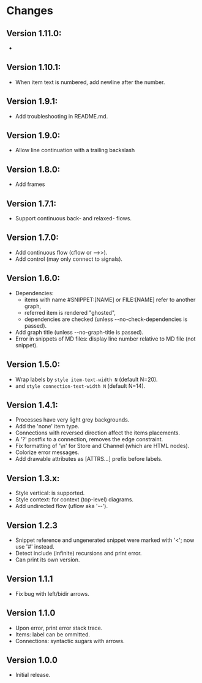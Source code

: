 # Changes

## Version 1.11.0:

-

## Version 1.10.1:

- When item text is numbered, add newline after the number.

## Version 1.9.1:

- Add troubleshooting in README.md.

## Version 1.9.0:

- Allow line continuation with a trailing backslash

## Version 1.8.0:

- Add frames

## Version 1.7.1:

- Support continuous back- and relaxed- flows.

## Version 1.7.0:

- Add continuous flow (cflow or -->>).
- Add control (may only connect to signals).

## Version 1.6.0:

- Dependencies:
  - items with name #SNIPPET:[NAME] or FILE:[NAME] refer to another graph,
  - referred item is rendered "ghosted",
  - dependencies are checked (unless --no-check-dependencies is passed).
- Add graph title (unless --no-graph-title is passed).
- Error in snippets of MD files: display line number relative to MD file (not snippet).

## Version 1.5.0:

- Wrap labels by `style item-text-width N` (default N=20).
- and `style connection-text-width N` (default N=14).

## Version 1.4.1:

- Processes have very light grey backgrounds.
- Add the 'none' item type.
- Connections with reversed direction affect the items placements.
- A '?' postfix to a connection, removes the edge constraint.
- Fix formatting of '\n' for Store and Channel (which are HTML nodes).
- Colorize error messages.
- Add drawable attributes as [ATTRS...] prefix before labels.

## Version 1.3.x:

- Style vertical: is supported.
- Style context: for context (top-level) diagrams.
- Add undirected flow (uflow aka '--').

## Version 1.2.3

- Snippet reference and ungenerated snippet were marked with '<'; now
  use '#' instead.
- Detect include (infinite) recursions and print error.
- Can print its own version.

## Version 1.1.1

- Fix bug with left/bidir arrows.

## Version 1.1.0

- Upon error, print error stack trace.
- Items: label can be ommitted.
- Connections: syntactic sugars with arrows.

## Version 1.0.0

- Initial release.
